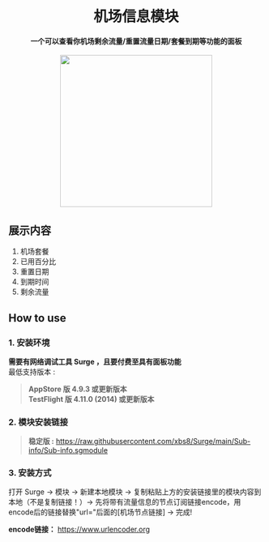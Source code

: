 <h1 align="center">机场信息模块</h1>

<h4 align="center">一个可以查看你机场剩余流量/重置流量日期/套餐到期等功能的面板 </h4>

<p align="center">
<img src="https://raw.githubusercontent.com/xbs8/Surge/main/Sub-info/Sub-info.PNG" width="300"></img>
</p>


## 展示内容
1. 机场套餐
2. 已用百分比
3. 重置日期
4. 到期时间
5. 剩余流量

## How to use
### 1. 安装环境
**需要有网络调试工具 Surge ，且要付费至具有面板功能**<br>
最低支持版本 :<br>
>**AppStore 版 4.9.3 或更新版本**<br>
>**TestFlight 版 4.11.0 (2014) 或更新版本**


### 2. 模块安装链接
> **稳定版 :** https://raw.githubusercontent.com/xbs8/Surge/main/Sub-info/Sub-info.sgmodule<br>

### 3. 安装方式
打开 Surge -> 模块 -> 新建本地模块 -> 复制粘贴上方的安装链接里的模块内容到本地（不是复制链接！）-> 先将带有流量信息的节点订阅链接encode，用encode后的链接替换"url="后面的[机场节点链接] -> 完成!

**encode链接：** https://www.urlencoder.org

<br>
